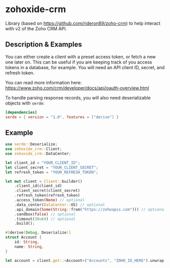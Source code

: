 # zohoxide-crm

Library (based on https://github.com/rideron89/zoho-crm) to help interact with v2 of the Zoho CRM API.

## Description & Examples

You can either create a client with a preset access token, or fetch a new one later on. This can be useful if you are keeping track of you access tokens in a database, for example. You will need an API client ID, secret, and refresh token.

You can read more information here:
https://www.zoho.com/crm/developer/docs/api/oauth-overview.html

To handle parsing response records, you will also need deserializable objects with `serde`:

```toml
[dependencies]
serde = { version = "1.0", features = ["derive"] }
```

## Example

```rust
use serde::Deserialize;
use zohoxide_crm::Client;
use zohoxide_crm::DataCenter;

let client_id = "YOUR_CLIENT_ID";
let client_secret = "YOUR_CLIENT_SECRET";
let refresh_token = "YOUR_REFRESH_TOKEN";

let mut client = Client::builder()
    .client_id(client_id)
    .client_secret(client_secret)
    .refresh_token(refresh_token)
    .access_token(None) // optional
    .data_center(DataCenter::US) // optional
    .api_domain(Some(String::from("https://zohoapis.com"))) // optional
    .sandbox(false) // optional
    .timeout(30u64) // optional
    .build();

#[derive(Debug, Deserialize)]
struct Account {
    id: String,
    name: String,
}

let account = client.get::<Account>("Accounts", "ZOHO_ID_HERE").unwrap();
```
